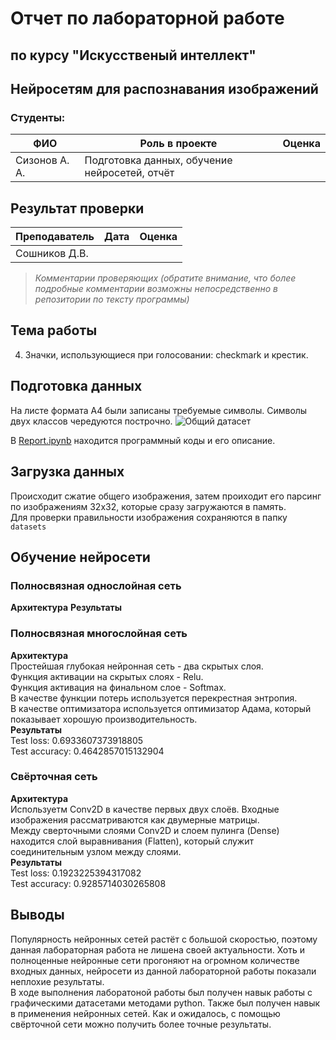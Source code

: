 # Отчет по лабораторной работе 
## по курсу "Искусственый интеллект"

## Нейросетям для распознавания изображений


### Студенты: 

| ФИО       | Роль в проекте                     | Оценка       |
|-----------|------------------------------------|--------------|
| Сизонов А. А. | Подготовка данных, обучение нейросетей, отчёт |          

## Результат проверки

| Преподаватель     | Дата         |  Оценка       |
|-------------------|--------------|---------------|
| Сошников Д.В. |              |               |

> *Комментарии проверяющих (обратите внимание, что более подробные комментарии возможны непосредственно в репозитории по тексту программы)*

## Тема работы

4. Значки, использующиеся при голосовании: checkmark и крестик.


## Подготовка данных
На листе формата А4 были записаны требуемые символы. Символы двух классов чередуются построчно.
![Общий датасет](dataset.jpg)


В [Report.ipynb](Report.ipnb) находится программный коды и его описание.

## Загрузка данных
Происходит сжатие общего изображения, затем проиходит его парсинг по изображениям 32x32, которые сразу загружаются в память.\
Для проверки правильности изображения сохраняются в папку `datasets`
## Обучение нейросети

### Полносвязная однослойная сеть
**Архитектура**
**Результаты**

### Полносвязная многослойная сеть
**Архитектура** \
Простейшая глубокая нейронная сеть - два скрытых слоя. \
Функция активации на скрытых слоях - Relu.\
Функция активация на финальном слое - Softmax. \
В качестве функции потерь используется перекрестная энтропия. \
В качестве оптимизатора используется оптимизатор Адама, который показывает хорошую производительность.\
**Результаты**\
Test loss: 0.6933607373918805\
Test accuracy: 0.4642857015132904

### Свёрточная сеть
**Архитектура**\
Используетм Conv2D в качестве первых двух слоёв. Входные изображения рассматриваются как двумерные матрицы. \
Между сверточными слоями Conv2D и слоем пулинга (Dense) находится слой выравнивания (Flatten), который служит соединительным узлом между слоями.\
**Результаты**\
Test loss: 0.1923225394317082\
Test accuracy: 0.9285714030265808
## Выводы
Популярность нейронных сетей растёт с большой скоростью, поэтому данная лабораторная работа не лишена своей актуальности. Хоть и полноценные нейронные сети прогоняют на огромном количестве входных данных, нейросети из данной лабораторной работы показали неплохие результаты.\
В ходе выполнения лаборатоной работы был получен навык работы с графическими датасетами методами python. Также был получен навык в применения нейронных сетей. Как и ожидалось, с помощью свёрточной сети можно получить более точные результаты.
